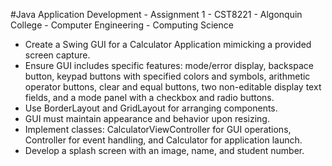 #Java Application Development - Assignment 1 - CST8221 - Algonquin College - Computer Engineering - Computing Science

-  Create a Swing GUI for a Calculator Application mimicking a provided screen capture.
-  Ensure GUI includes specific features: mode/error display, backspace button, keypad buttons with specified colors and symbols, arithmetic operator buttons, clear and equal buttons, two non-editable display text fields, and a mode panel with a checkbox and radio buttons.
-  Use BorderLayout and GridLayout for arranging components.
-  GUI must maintain appearance and behavior upon resizing.
-  Implement classes: CalculatorViewController for GUI operations, Controller for event handling, and Calculator for application launch.
-  Develop a splash screen with an image, name, and student number.
